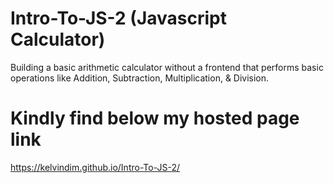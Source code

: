 # Intro-To-JS-2 (Javascript Calculator)

Building a basic arithmetic calculator without a frontend that performs basic operations like Addition, Subtraction, Multiplication, & Division.

# Kindly find below my hosted page link

https://kelvindim.github.io/Intro-To-JS-2/
